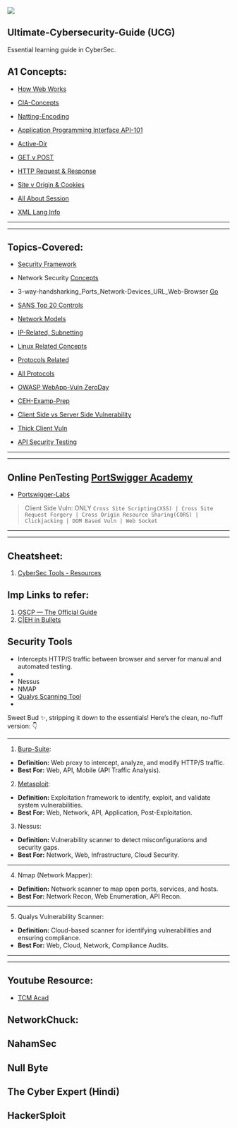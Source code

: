 ![](https://img.shields.io/badge/Ultimate-Cybersecurity-UCG-green)

## Ultimate-Cybersecurity-Guide (UCG)
Essential learning guide in CyberSec.

## A1 Concepts:
- [How Web Works](https://github.com/IOxCyber/CyberDev-Concepts/blob/main/CyDev-Concepts/HowWebWorks.md)
- [CIA-Concepts](https://github.com/IOxCyber/CyberEssentials/blob/main/Basic-GRC-Concepts/Security_Frameworks/CIA-TriadsAND-Vul-Risk-Threat.md)

- [Natting-Encoding](https://github.com/IOxCyber/CyberDev-Concepts/blob/main/CyberBuzzWords/Encoding-Nat.md)
- [Application Programming Interface API-101](https://github.com/IOxCyber/CyberDev-Concepts/tree/main/CyDev-Concepts/All%20About%20API)

- [Active-Dir](https://github.com/IOxCyber/CyberDev-Concepts/blob/main/CyberBuzzWords/AD-ActiveDirectory.md)
- [GET v POST](https://github.com/IOxCyber/CyberDev-Concepts/blob/main/CyDev-Concepts/GET-vs-POST.md)

- [HTTP Request & Response](https://github.com/IOxCyber/CyberEssentials/blob/main/Network_101/Protocols-Related/HTTP-in-Depth.md)
- [Site v Origin & Cookies](https://github.com/IOxCyber/CyberWeb-Concepts/blob/main/CyDev-Concepts/Cookies-Site-Origin.md)

- [All About Session](https://github.com/IOxCyber/CyberWeb-Concepts/tree/main/CyDev-Concepts/All-About-Session)
- [XML Lang Info]()

---
---

## Topics-Covered:
- [Security Framework](https://github.com/IOxCyber/CyberEssentials/tree/main/Basic-GRC-Concepts/Security_Frameworks)
- Network Security [Concepts](https://github.com/IOxCyber/CyberEssentials/tree/main/Network-Security)

- 3-way-handsharking_Ports_Network-Devices_URL_Web-Browser [Go](https://github.com/IOxCyber/CyberEssentials/tree/main/Network_101/Network-Concepts_101)
- [SANS Top 20 Controls](https://github.com/IOxCyber/CyberEssentials/blob/main/Basic-GRC-Concepts/Security_Frameworks/SANS-Top-20.md)

- [Network Models](https://github.com/IOxCyber/CyberEssentials/tree/main/Network_101/Logical-Network-Models)
- [IP-Related, Subnetting](https://github.com/IOxCyber/CyberEssentials/tree/main/Network_101/IP-and-Subnetting-related)

- [Linux Related Concepts](https://github.com/IOxCyber/Linux-octo/blob/main/RH124/Describe-Networking-Concepts11.md#chapter-11-describe-networking-concepts)
- [Protocols Related](https://github.com/IOxCyber/CyberEssentials/tree/main/Network_101/Protocols-Related)
- [All Protocols](https://github.com/IOxCyber/CyberEssentials/blob/4c3f5cf30c82cfbbcad54cb4bfc0ad5c7b1e553b/Network_101/Protocols-Related/Protocols-OneLiner.md)

- [OWASP WebApp-Vuln ZeroDay](https://github.com/IOxCyber/CyberEssentials/tree/main/Security-Insights/Common%20Knowledge)
- [CEH-Examp-Prep](https://github.com/IOxCyber/CyberEssentials/tree/main/Security-Insights/CEH-Exam-Prep)

- [Client Side vs Server Side Vulnerability](https://github.com/IOxCyber/CyberEssentials/blob/main/Security-Insights/Common%20Knowledge/WEB-Vulnerabilities/Server-AND-Client_Side_Vuln.md)
- [Thick Client Vuln](https://github.com/IOxCyber/CyberEssentials/tree/main/Security-Insights/Common%20Knowledge/Thick-Client-Vuln)

- [API Security Testing](https://github.com/IOxCyber/CyberEssentials/tree/main/Security-Insights/Common%20Knowledge/API-Testing)
---
---


## Online PenTesting [PortSwigger Academy](https://portswigger.net/)
- [Portswigger-Labs](https://github.com/IOxCyber/CyberEssentials/tree/127fb0b2d94ef5fa4b72bf5b545ccc801c3c8632/Security-Tools/Burp_Suite/PortSwigger-WebSecAcad/Web_Vuln-Insights-Labs)
> Client Side Vuln: ONLY `Cross Site Scripting(XSS) | Cross Site Request Forgery | Cross Origin Resource Sharing(CORS) | Clickjacking | DOM Based Vuln | Web Socket`

---
---

## Cheatsheet:
1. [CyberSec Tools - Resources](https://github.com/The-Art-of-Hacking/h4cker/tree/master/cheat_sheets)

## Imp Links to refer:
1. [OSCP — The Official Guide](https://n3nu.medium.com/oscp-the-official-guide-c461f5e025bb)
2. [C|EH in Bullets](https://github.com/undergroundwires/CEH-in-bullet-points)

## Security Tools
-  Intercepts HTTP/S traffic between browser and server for manual and automated testing.
- 
- Nessus
- NMAP
- [Qualys Scanning Tool](https://github.com/IOxCyber/CyberEssentials/tree/main/Security-Tools/Qualys)
- 

Sweet Bud ✨, stripping it down to the essentials! Here’s the clean, no-fluff version: 👇  

---

1. [Burp-Suite](https://github.com/IOxCyber/CyberEssentials/tree/main/Security-Tools):
- **Definition:** Web proxy to intercept, analyze, and modify HTTP/S traffic.
- **Best For:** Web, API, Mobile (API Traffic Analysis).  

2. [Metasploit](https://github.com/IOxCyber/CyberEssentials/tree/main/Security-Tools/Metasploit):   
- **Definition:** Exploitation framework to identify, exploit, and validate system vulnerabilities.  
- **Best For:** Web, Network, API, Application, Post-Exploitation.  

3. Nessus:  
- **Definition:** Vulnerability scanner to detect misconfigurations and security gaps.  
- **Best For:** Network, Web, Infrastructure, Cloud Security.  

---

4. Nmap (Network Mapper):
- **Definition:** Network scanner to map open ports, services, and hosts.  
- **Best For:** Network Recon, Web Enumeration, API Recon.  

---

5. Qualys Vulnerability Scanner:
- **Definition:** Cloud-based scanner for identifying vulnerabilities and ensuring compliance.  
- **Best For:** Web, Cloud, Network, Compliance Audits.  


---
---

## Youtube Resource:
- [TCM Acad](https://www.youtube.com/watch?v=fNzpcB7ODxQ&list=PLLKT__MCUeixqHJ1TRqrHsEd6_EdEvo47)

## NetworkChuck:

## NahamSec

## Null Byte

## The Cyber Expert (Hindi)

## HackerSploit

